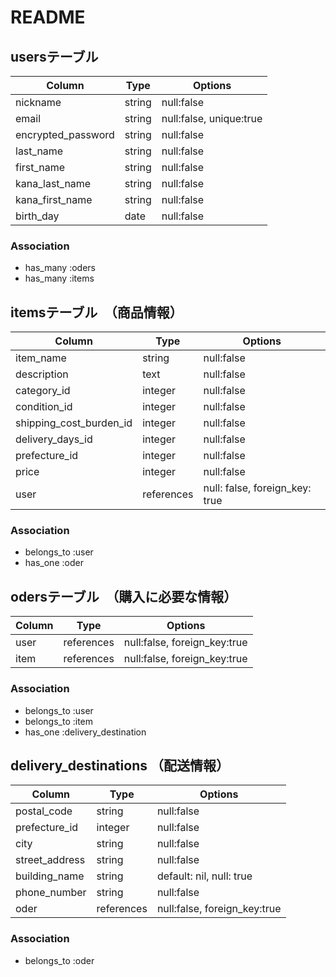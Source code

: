 # README

## usersテーブル

| Column                 | Type             | Options                 |
| ---------------------- | ---------------- | ----------------------- |
| nickname               | string           | null:false              |
| email                  | string           | null:false, unique:true |
| encrypted_password     | string           | null:false              |
| last_name              | string           | null:false              |
| first_name             | string           | null:false              |
| kana_last_name         | string           | null:false              |
| kana_first_name        | string           | null:false              |
| birth_day              | date             | null:false              |

### Association
- has_many :oders
- has_many :items


## itemsテーブル　（商品情報）

| Column                    | Type             | Options                 |
| ------------------------- | ---------------- | ----------------------- |
| item_name                 | string           | null:false              |
| description               | text             | null:false              |
| category_id               | integer          | null:false              |
| condition_id              | integer          | null:false              |
| shipping_cost_burden_id   | integer          | null:false              |
| delivery_days_id          | integer          | null:false              |
| prefecture_id             | integer          | null:false              |
| price                     | integer          | null:false              |
| user                      | references       | null: false, foreign_key: true |

### Association
- belongs_to :user
- has_one :oder


## odersテーブル　（購入に必要な情報）
| Column                 | Type             | Options                 |
| ---------------------- | ---------------- | ----------------------- |
| user                   | references       | null:false, foreign_key:true |
| item                   | references       | null:false, foreign_key:true |

### Association
- belongs_to :user
- belongs_to :item
- has_one :delivery_destination



## delivery_destinations （配送情報）
| Column                 | Type             | Options                 |
| ---------------------- | ---------------- | ----------------------- |
| postal_code            | string           | null:false              |
| prefecture_id          | integer          | null:false              |
| city                   | string           | null:false              |
| street_address         | string           | null:false              |
| building_name          | string           | default: nil, null: true |
| phone_number           | string           | null:false              |
| oder            | references       | null:false, foreign_key:true |

### Association
- belongs_to :oder